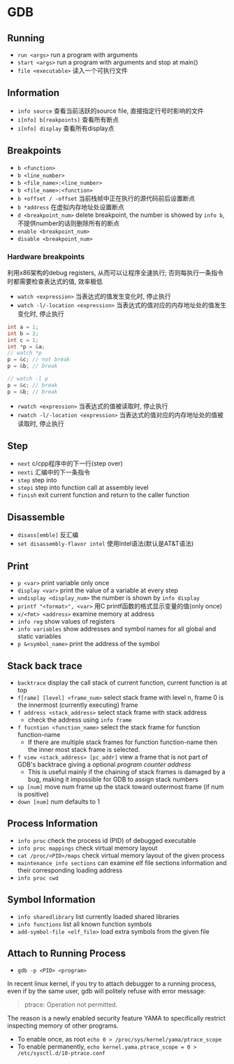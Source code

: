 # GDB

## Running
* `run <args>` run a program with arguments
* `start <args>` run a program with arguments and stop at main()
* `file <executable>` 读入一个可执行文件

## Information
* `info source` 查看当前活跃的source file, 直接指定行号时影响的文件
* `i[nfo] b[reakpoints]` 查看所有断点
* `i[nfo] display` 查看所有display点

## Breakpoints
* `b <function>`
* `b <line_number>`
* `b <file_name>:<line_number>`
* `b <file_name>:<function>`
* `b +offset / -offset` 当前栈帧中正在执行的源代码前后设置断点
* `b *address` 在虚拟内存地址处设置断点
* `d <breakpoint_num>` delete breakpoint, the number is showed by `info b`, 不提供number的话则删除所有的断点
* `enable <breakpoint_num>`
* `disable <breakpoint_num>`

### Hardware breakpoints
利用x86架构的debug registers, 从而可以让程序全速执行; 否则每执行一条指令时都需要检查表达式的值, 效率极低
* `watch <expression>` 当表达式的值发生变化时, 停止执行
* `watch -l/-location <expression>` 当表达式的值对应的内存地址处的值发生变化时, 停止执行

```cpp
int a = 1;
int b = 2;
int c = 1;
int *p = &a;
// watch *p
p = &c; // not break
p = &b; // break

// watch -l p
p = &c; // break
p = &b; // break
```

* `rwatch <expression>` 当表达式的值被读取时, 停止执行
* `rwatch -l/-location <expression>` 当表达式的值对应的内存地址处的值被读取时, 停止执行

## Step
* `next` c/cpp程序中的下一行(step over)
* `nexti` 汇编中的下一条指令
* `step` step into
* `stepi` step into function call at assembly level
* `finish` exit current function and return to the caller function

## Disassemble
* `disass[emble]` 反汇编
* `set disassembly-flavor intel` 使用Intel语法(默认是AT&T语法)

## Print
* `p <var>` print variable only once
* `display <var>` print the value of a variable at every step
* `undisplay <display_num>` the number is shown by `info display`
* `printf "<format>", <var>` 用C printf函数的格式显示变量的值(only once)
* `x/<fmt> <address>` examine memory at address
* `info reg` show values of registers
* `info variables` show addresses and symbol names for all global and static variables
* `p &<symbol_name>` print the address of the symbol

## Stack back trace
* `backtrace` display the call stack of current function, current function is at top
* `f[rame] [level] <frame_num>` select stack frame with level n, frame 0 is the innermost (currently executing) frame
* `f address <stack_address>` select stack frame with stack address
    - check the address using `info frame`
* `f fucntion <function_name>` select the stack frame for function function-name
    - If there are multiple stack frames for function function-name then the inner most stack frame is selected.
* `f view <stack_address> [pc_addr]` view a frame that is not part of GDB's backtrace giving a optional _program counter address_
    - This is useful mainly if the chaining of stack frames is damaged by a bug, making it impossible for GDB to assign stack numbers
* `up [num]` move num frame up the stack toward outermost frame (if num is positive)
* `down [num]` num defaults to 1

## Process Information
* `info proc` check the process id (PID) of debugged executable
* `info proc mappings` check virtual memory layout
* `cat /proc/<PID>/maps` check virtual memory layout of the given process
* `maintenance info sections` can examine elf file sections information and their corresponding loading address
* `info proc cwd`

## Symbol Information
* `info sharedlibrary` list currently loaded shared libraries
* `info functions` list all known function symbols
* `add-symbol-file <elf_file>` load extra symbols from the given file

## Attach to Running Process
* `gdb -p <PID> <program>`

In recent linux kernel, if you try to attach debugger to a running process, even if by the same user,
gdb will politely refuse with error message:
> ptrace: Operation not permitted.

The reason is a newly enabled security feature YAMA to specifically restrict inspecting memory of other programs.

* To enable once, as root `echo 0 > /proc/sys/kernel/yama/ptrace_scope`
* To enable permanently, `echo kernel.yama.ptrace_scope = 0 > /etc/sysctl.d/10-ptrace.conf`
